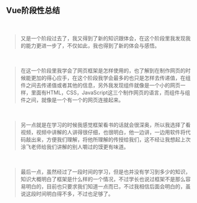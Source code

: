 ﻿Vue阶段性总结
---------------

　　

> 又是一个阶段过去了，我又得到了新的知识跟体会，在这个阶段里我发现我的能力更进一步了，不仅如此，我也得到了新的体会与感悟。

　　

>在这一个阶段里我学会了网页框架是怎样使用的，也了解到在制作网页的时候能更加的得心应手，在这个阶段我学会最多的也只是怎样去传递值，在组件之间去传递值或者其他的信息，另外我发现组件就像是一个小的网页一样，里面有HTML，CSS，JavaScript这三个制作网页的语言，而组件与组件之间，就像是一个有一个的网页连接起来。

　　

> 另一点就是在学习的时候我感觉框架看书的话就会很深奥，所以我选择了看视频，视频中讲解的人讲得很仔细，也很明白，他一边讲，一边用软件将代码敲出来，方便我们理解，将他所理解的传授给我们，这不经让我想起上次涂飞老师给我们讲解的别人嚼过的馍更有味道。

　　

> 最后一点，虽然经过了一段时间的学习，但是也并没有学习到多少的知识，知识大概明白了框架是什么样的一个情况，不过学长也说过框架不是那么容易明白的，目前也只要求我们知道一点而已，不过我相信后面会明白的，虽说这段时间明白得不多，不过也足够了。
　　



